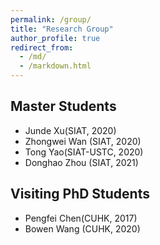 ```yaml
---
permalink: /group/
title: "Research Group"
author_profile: true
redirect_from: 
  - /md/
  - /markdown.html
---
```


## Master Students
* Junde Xu(SIAT, 2020)
* Zhongwei Wan (SIAT, 2020)
* Tong Yao(SIAT-USTC, 2020)
* Donghao Zhou (SIAT, 2021)

## Visiting PhD Students
* Pengfei Chen(CUHK, 2017)
* Bowen Wang (CUHK, 2020)